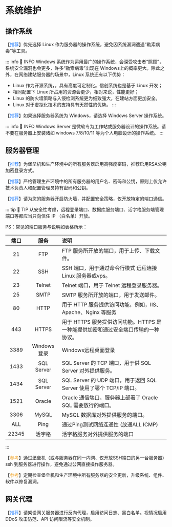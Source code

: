 # 系统维护

## 操作系统

【<font color="#1677FF">推荐</font>】优先选择 Linux 作为服务器的操作系统，避免因系统漏洞遭遇“勒索病毒”等工具。

::: info 📍 INFO
Windows 系统作为运用最广的操作系统，会深受攻击者“照顾”，系统安全漏洞也会更多，许多“勒索病毒”出现在 Windows上的概率更大。除此之外，在网络建站服务器的场景中，Linux 系统还有以下优势：

- Linux 作为开源系统，，具有高度可定制化。信创系统也是基于 Linux 开发；
- 相同配置下 Linux 所占用的资源会更少，相对来说，性能更好；
- Linux 的防火墙策略与入侵检测系统更为细致强大，在建站方面更加安全。
- Linux 对于虚拟化技术的支持具有天然性的优势。
:::

【<font color="#1677FF">推荐</font>】如果选择服务器系统为 Windows，请选择 Windows Server 操作系统。

::: info 📍 INFO
Windows Server 是微软专为工作站或服务器设计的操作系统。请不要在服务器上安装诸如 windows 7/8/10/11 等为个人电脑设计的操作系统。
:::

## 服务器管理

【<font color="#1677FF">推荐</font>】为堡垒机和生产环境中的所有服务器启用高强度密码，推荐启用RSA公钥加密登录方式。

【<font color="#1677FF">推荐</font>】严格管理生产环境中的所有服务器的用户名、密码和公钥，原则上仅允许技术负责人和配置管理员持有密码和公钥。

【<font color="#1677FF">推荐</font>】请为您的服务器开启防火墙，并配置安全策略，仅开放特定的端口通信。

::: tip 🔔 TIP
从安全性考虑，远程登录端口、数据库服务端口、活字格服务端管理端口等都应当只向信任 IP （白名单）开放。

PS：常见的端口服务与说明如表格所示：

|   端口   |     服务      | 说明                                                   |
|:------:|:-----------:|:-----------------------------------------------------|
|   21   |     FTP     | FTP 服务所开放的端口，用于上传、下载文件。                              |
|   22   |     SSH     | SSH 端口，用于通过命令行模式 远程连接 Linux 服务器或vps。                 |
|   23   |   Telnet    | Telnet 端口，用于 Telnet 远程登录服务器。                         |
|   25   |    SMTP     | SMTP 服务所开放的端口，用于发送邮件。                                |
|   80   |    HTTP     | 用于 HTTP 服务提供访问功能，例如，IIS、Apache、Nginx 等服务             |
|  443   |    HTTPS    | 用于 HTTPS 服务提供访问功能。HTTPS 是一种能提供加密和通过安全端口传输的一种协议。      |
|  3389  | Windows 登录  | Windows远程桌面登录                                        |
|  1433  | SQL Server  | SQL Server 的 TCP 端口，用于供 SQL Server 对外提供服务。           |
|  1434  | SQL Server  | SQL Server 的 UDP 端口，用于返回 SQL Server 使用了哪个 TCP/IP 端口。 |
|  1521  |   Oracle    | Oracle 通信端口，服务器上部署了 Oracle SQL 需要放行的端口。              |
|  3306  |    MySQL    | MySQL 数据库对外提供服务的端口。                                  |
|  ALL   |    Ping     | 通过Ping测试网络连通性 (放通ALL ICMP)                           |
| 22345  |     活字格     | 活字格服务对外提供服务的端口                                       |

:::

【<font color="#F3AA34">参考</font>】通过堡垒机（或与服务器在同一内网、仅开放SSH端口的另一台服务器）ssh 到服务器进行操作，避免通过公网直接操作服务器。

【<font color="#F3AA34">参考</font>】定期检查堡垒机和生产环境中所有服务器的安全更新，升级系统、组件、软件以修复漏洞。

## 网关代理

【<font color="#1677FF">推荐</font>】请架设网关服务器进行反向代理，启用访问日志、黑白名单。视情况启用 DDoS 攻击防范、API 访问限流等安全机制。

